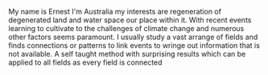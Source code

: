  My name is Ernest I'm Australia my interests are regeneration of degenerated land  and water space our place within it. With recent events learning to cultivate to the challenges of climate change and numerous other factors seems paramount. I usually study a vast arrange of fields and finds connections or patterns to link events to wringe out information that is not available. A self taught method with surprising results which can be applied to all fields as every field is connected 
 
